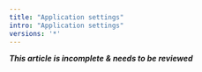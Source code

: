 ```yaml
---
title: "Application settings"
intro: "Application settings"
versions: '*'
---
```

**_This article is incomplete & needs to be reviewed_**